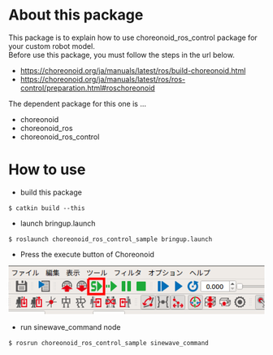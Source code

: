 # About this package
This package is to explain how to use choreonoid_ros_control package for your custom robot model.  
Before use this package, you must follow the steps in the url below.
- https://choreonoid.org/ja/manuals/latest/ros/build-choreonoid.html
- https://choreonoid.org/ja/manuals/latest/ros/ros-control/preparation.html#roschoreonoid

The dependent package for this one is ...
- choreonoid
- choreonoid_ros
- choreonoid_ros_control

# How to use
- build this package
```bash:
$ catkin build --this
```

- launch bringup.launch
```bash:
$ roslaunch choreonoid_ros_control_sample bringup.launch
```

- Press the execute button of Choreonoid

![execute_button](https://github.com/Hayabusa6863/choreonoid_ros_control_sample/blob/images/execute_button.png)

- run sinewave_command node
```bash:
$ rosrun choreonoid_ros_control_sample sinewave_command
```